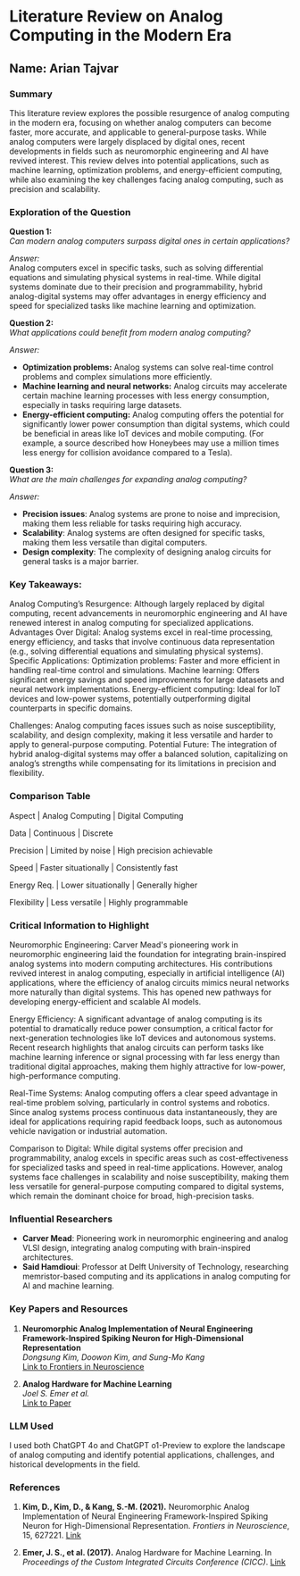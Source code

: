 # Literature Review on Analog Computing in the Modern Era

## Name: Arian Tajvar

### Summary
This literature review explores the possible resurgence of analog computing in the modern era, focusing on whether analog computers can become faster, more accurate, and applicable to general-purpose tasks. While analog computers were largely displaced by digital ones, recent developments in fields such as neuromorphic engineering and AI have revived interest. This review delves into potential applications, such as machine learning, optimization problems, and energy-efficient computing, while also examining the key challenges facing analog computing, such as precision and scalability.

### Exploration of the Question

**Question 1:**  
*Can modern analog computers surpass digital ones in certain applications?*

*Answer:*  
Analog computers excel in specific tasks, such as solving differential equations and simulating physical systems in real-time. While digital systems dominate due to their precision and programmability, hybrid analog-digital systems may offer advantages in energy efficiency and speed for specialized tasks like machine learning and optimization.

**Question 2:**  
*What applications could benefit from modern analog computing?*

*Answer:*  
- **Optimization problems:** Analog systems can solve real-time control problems and complex simulations more efficiently.
- **Machine learning and neural networks:** Analog circuits may accelerate certain machine learning processes with less energy consumption, especially in tasks requiring large datasets.
- **Energy-efficient computing:** Analog computing offers the potential for significantly lower power consumption than digital systems, which could be beneficial in areas like IoT devices and mobile computing. (For example, a source described how Honeybees may use a million times less energy for collision avoidance compared to a Tesla).

**Question 3:**  
*What are the main challenges for expanding analog computing?*

*Answer:*  
- **Precision issues**: Analog systems are prone to noise and imprecision, making them less reliable for tasks requiring high accuracy.
- **Scalability**: Analog systems are often designed for specific tasks, making them less versatile than digital computers.
- **Design complexity**: The complexity of designing analog circuits for general tasks is a major barrier.


### Key Takeaways:

Analog Computing’s Resurgence: Although largely replaced by digital computing, recent advancements in neuromorphic engineering and AI have renewed interest in analog computing for specialized applications.
Advantages Over Digital: Analog systems excel in real-time processing, energy efficiency, and tasks that involve continuous data representation (e.g., solving differential equations and simulating physical systems).
Specific Applications:
Optimization problems: Faster and more efficient in handling real-time control and simulations.
Machine learning: Offers significant energy savings and speed improvements for large datasets and neural network implementations.
Energy-efficient computing: Ideal for IoT devices and low-power systems, potentially outperforming digital counterparts in specific domains.

Challenges: Analog computing faces issues such as noise susceptibility, scalability, and design complexity, making it less versatile and harder to apply to general-purpose computing.
Potential Future: The integration of hybrid analog-digital systems may offer a balanced solution, capitalizing on analog’s strengths while compensating for its limitations in precision and flexibility.

### Comparison Table
Aspect      |  Analog Computing         |  Digital Computing

Data        |  Continuous	              |  Discrete

Precision	  |  Limited by noise	        |  High precision achievable

Speed       |  Faster situationally	    |  Consistently fast

Energy Req.	|  Lower situationally	    |  Generally higher

Flexibility	|  Less versatile	          |  Highly programmable



### Critical Information to Highlight
Neuromorphic Engineering: Carver Mead's pioneering work in neuromorphic engineering laid the foundation for integrating brain-inspired analog systems into modern computing architectures. His contributions revived interest in analog computing, especially in artificial intelligence (AI) applications, where the efficiency of analog circuits mimics neural networks more naturally than digital systems. This has opened new pathways for developing energy-efficient and scalable AI models.

Energy Efficiency: A significant advantage of analog computing is its potential to dramatically reduce power consumption, a critical factor for next-generation technologies like IoT devices and autonomous systems. Recent research highlights that analog circuits can perform tasks like machine learning inference or signal processing with far less energy than traditional digital approaches, making them highly attractive for low-power, high-performance computing.

Real-Time Systems: Analog computing offers a clear speed advantage in real-time problem solving, particularly in control systems and robotics. Since analog systems process continuous data instantaneously, they are ideal for applications requiring rapid feedback loops, such as autonomous vehicle navigation or industrial automation.

Comparison to Digital: While digital systems offer precision and programmability, analog excels in specific areas such as cost-effectiveness for specialized tasks and speed in real-time applications. However, analog systems face challenges in scalability and noise susceptibility, making them less versatile for general-purpose computing compared to digital systems, which remain the dominant choice for broad, high-precision tasks.

### Influential Researchers

- **Carver Mead**: Pioneering work in neuromorphic engineering and analog VLSI design, integrating analog computing with brain-inspired architectures.
- **Said Hamdioui**: Professor at Delft University of Technology, researching memristor-based computing and its applications in analog computing for AI and machine learning.

### Key Papers and Resources

1. **Neuromorphic Analog Implementation of Neural Engineering Framework-Inspired Spiking Neuron for High-Dimensional Representation**  
   *Dongsung Kim, Doowon Kim, and Sung-Mo Kang*  
   [Link to Frontiers in Neuroscience](https://www.frontiersin.org/articles/10.3389/fnins.2021.627221/full)

2. **Analog Hardware for Machine Learning**  
   *Joel S. Emer et al.*  
   [Link to Paper](https://people.csail.mit.edu/emer/media/papers/2017.04.cicc.hardware_for_ml.pdf)

### LLM Used

I used both ChatGPT 4o and ChatGPT o1-Preview to explore the landscape of analog computing and identify potential applications, challenges, and historical developments in the field.

### References

1. **Kim, D., Kim, D., & Kang, S.-M. (2021).** Neuromorphic Analog Implementation of Neural Engineering Framework-Inspired Spiking Neuron for High-Dimensional Representation. *Frontiers in Neuroscience*, 15, 627221. [Link](https://www.frontiersin.org/articles/10.3389/fnins.2021.627221/full)

2. **Emer, J. S., et al. (2017).** Analog Hardware for Machine Learning. In *Proceedings of the Custom Integrated Circuits Conference (CICC)*. [Link](https://people.csail.mit.edu/emer/media/papers/2017.04.cicc.hardware_for_ml.pdf)
